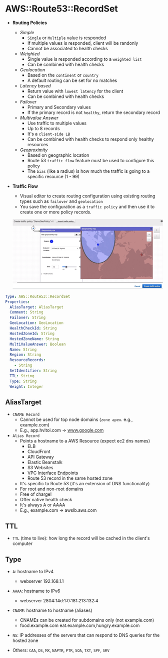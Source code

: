 # AWS::Route53::RecordSet

- **Routing Policies**

  - _Simple_
    - `Single` or `Multiple` value is responded
    - If multiple values is responded, client will be randonly
    - Cannot be associated to health checks
  - _Weighted_
    - Single value is responded according to a `weighted list`
    - Can be combined with health checks
  - _Geolocation_
    - Based on the `continent` or `country`
    - A default routing can be set for no matches
  - _Latency based_
    - Return value with `lowest latency` for the client
    - Can be combined with health checks
  - _Failover_
    - Primary and Secondary values
    - If the primary record is not `healthy`, return the secondary record
  - _Multivalue Answer_
    - Use traffic to multiple values
    - Up to 8 records
    - It's a `client-side LB`
    - Can be combined with health checks to respond only healthy resources
  - _Geoproximity_
    - Based on geographic location
    - Route 53 `traffic flow` feature must be used to configure this policy
    - The `bias` (like a radius) is how much the traffic is going to a specific resource (1 - 99)

- **Traffic Flow**

  - Visual editor to create routing configuration using existing routing types such as `failover` and `geolocation`
  - You save the configuration as a `traffic policy` and then use it to create one or more policy records.

  ![Traffic Flow](../../../images/route53-traffic-flow.png)

```yaml
Type: AWS::Route53::RecordSet
Properties:
  AliasTarget: AliasTarget
  Comment: String
  Failover: String
  GeoLocation: GeoLocation
  HealthCheckId: String
  HostedZoneId: String
  HostedZoneName: String
  MultiValueAnswer: Boolean
  Name: String
  Region: String
  ResourceRecords:
    - String
  SetIdentifier: String
  TTL: String
  Type: String
  Weight: Integer
```

## AliasTarget

- `CNAME Record`
  - Cannot be used for top node domains (`zone apex`. e.g., example.com)
  - E.g., app.hvitoi.com -> www.google.com
- `Alias Record`
  - Points a hostname to a AWS Resource (expect ec2 dns names)
    - ELB
    - CloudFront
    - API Gateway
    - Elastic Beanstalk
    - S3 Websites
    - VPC Interface Endpoints
    - Route 53 record in the same hosted zone
  - It's specific to Route 53 (it's an extension of DNS functionality)
  - For root and non-root domains
  - Free of charge!
  - Offer native health check
  - It's always A or AAAA
  - E.g., example.com -> awslb.aws.com

## TTL

- `TTL` (time to live): how long the record will be cached in the client's computer

## Type

- `A`: hostname to IPv4
  - webserver 192.168.1.1
- `AAAA`: hostname to IPv6
  - webserver 2804:14d:1:0:181:213:132:4
- `CNAME`: hostname to hostname (aliases)
  - CNAMEs can be created for subdomains only (not example.com)
  - food.example.com eat.example.com,hungry.example.com
- `NS`: IP addresses of the servers that can respond to DNS queries for the hosted zone

- Others: `CAA`, `DS`, `MX`, `NAPTR`, `PTR`, `SOA`, `TXT`, `SPF`, `SRV`
